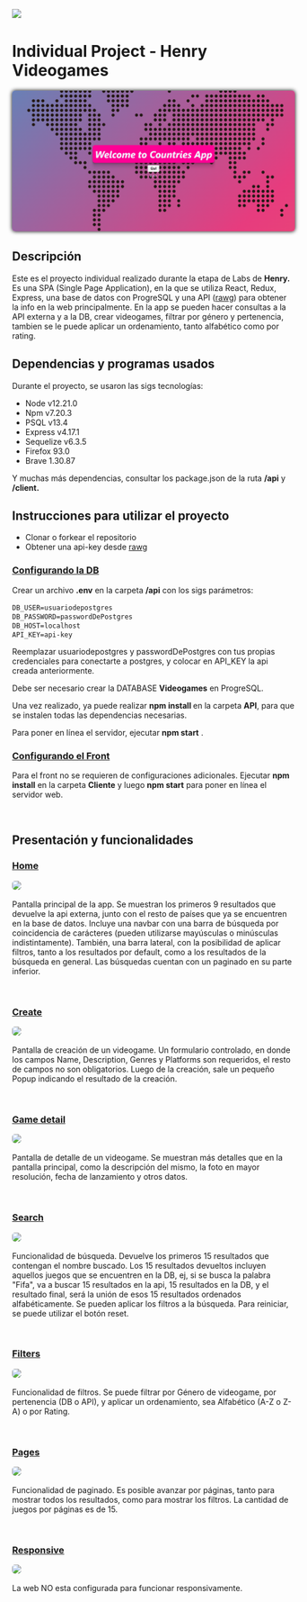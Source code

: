<p align='left'>
    <img src='https://static.wixstatic.com/media/85087f_0d84cbeaeb824fca8f7ff18d7c9eaafd~mv2.png/v1/fill/w_160,h_30,al_c,q_85,usm_0.66_1.00_0.01/Logo_completo_Color_1PNG.webp' </img>
</p>

# Individual Project - Henry Videogames

<p align="center">
  <img style="border-radius: 5px; -webkit-box-shadow: 0px 0px 7px 0px #000000;
  box-shadow: 0px 0px 7px 0px #000000;" height="250" src="./images/home.PNG" />
</p>

## Descripción

<p>Este es el proyecto individual realizado durante la etapa de Labs de <strong>Henry.</strong> Es una SPA (Single Page Application), en la que se utiliza React, Redux, Express, una base de datos con ProgreSQL y una API (<a href="https://rawg.io/">rawg</a>) para obtener la info en la web principalmente. En la app se pueden hacer consultas a la API externa y a la DB, crear videogames, filtrar por género y pertenencia, tambien se le puede aplicar un ordenamiento, tanto alfabético como por rating.</p>

## Dependencias y programas usados

<p>Durante el proyecto, se usaron las sigs tecnologías:</p>

- Node v12.21.0
- Npm v7.20.3
- PSQL v13.4
- Express v4.17.1
- Sequelize v6.3.5
- Firefox 93.0
- Brave 1.30.87

<p>Y muchas más dependencias, consultar los package.json de la ruta <strong>/api</strong> y <strong>/client.</strong> </p>

## Instrucciones para utilizar el proyecto

- Clonar o forkear el repositorio
- Obtener una api-key desde <a href="https://rawg.io/">rawg</a>

### <u>Configurando la DB</u>

Crear un archivo <strong>.env</strong> en la carpeta <strong>/api</strong> con los sigs parámetros:

```
DB_USER=usuariodepostgres
DB_PASSWORD=passwordDePostgres
DB_HOST=localhost
API_KEY=api-key
```

Reemplazar usuariodepostgres y passwordDePostgres con tus propias credenciales para conectarte a postgres, y colocar en API_KEY la api creada anteriormente.

Debe ser necesario crear la DATABASE <strong>Videogames</strong> en ProgreSQL.

Una vez realizado, ya puede realizar <strong> npm install </strong> en la carpeta <strong>API</strong>, para que se instalen todas las dependencias necesarias.

Para poner en línea el servidor, ejecutar <strong>npm start</strong> .

### <u>Configurando el Front</u>

Para el front no se requieren de configuraciones adicionales. Ejecutar <strong>npm install</strong> en la carpeta <strong>Cliente</strong> y luego <strong>npm start</strong> para poner en línea el servidor web.

<br />

## Presentación y funcionalidades

### <u>Home</u>

<img  style="border-radius: 5px;" src="./images/home.gif"/>

Pantalla principal de la app. Se muestran los primeros 9 resultados que devuelve la api externa, junto con el resto de países que ya se encuentren en la base de datos. Incluye una navbar con una barra de búsqueda por coincidencia de carácteres (pueden utilizarse mayúsculas o minúsculas indistintamente). También, una barra lateral, con la posibilidad de aplicar filtros, tanto a los resultados por default, como a los resultados de la búsqueda en general. Las búsquedas cuentan con un paginado en su parte inferior.

<br />

### <u>Create</u>

<img  style="border-radius: 5px;" src="./imgs/create.gif"/>

Pantalla de creación de un videogame. Un formulario controlado, en donde los campos Name, Description, Genres y Platforms son requeridos, el resto de campos no son obligatorios. Luego de la creación, sale un pequeño Popup indicando el resultado de la creación.

<br />

### <u>Game detail</u>

<img  style="border-radius: 5px;" src="./imgs/detail.gif"/>

Pantalla de detalle de un videogame. Se muestran más detalles que en la pantalla principal, como la descripción del mismo, la foto en mayor resolución, fecha de lanzamiento y otros datos.

<br />

### <u>Search</u>

<img  style="border-radius: 5px;" src="./imgs/search.gif"/>

Funcionalidad de búsqueda. Devuelve los primeros 15 resultados que contengan el nombre buscado. Los 15 resultados devueltos incluyen aquellos juegos que se encuentren en la DB, ej, si se busca la palabra "Fifa", va a buscar 15 resultados en la api, 15 resultados en la DB, y el resultado final, será la unión de esos 15 resultados ordenados alfabéticamente. Se pueden aplicar los filtros a la búsqueda. Para reiniciar, se puede utilizar el botón reset.

<br />

### <u>Filters</u>

<img  style="border-radius: 5px;" src="./imgs/filters.gif"/>

Funcionalidad de filtros. Se puede filtrar por Género de videogame, por pertenencia (DB o API), y aplicar un ordenamiento, sea Alfabético (A-Z o Z-A) o por Rating.

<br />

### <u>Pages</u>

<img  style="border-radius: 5px;" src="./imgs/pages.gif"/>

Funcionalidad de paginado. Es posible avanzar por páginas, tanto para mostrar todos los resultados, como para mostrar los filtros. La cantidad de juegos por páginas es de 15.

<br />

### <u>Responsive</u>

<img  style="border-radius: 5px;" src="./imgs/responsive.gif"/>

La web NO esta configurada para funcionar responsivamente.


